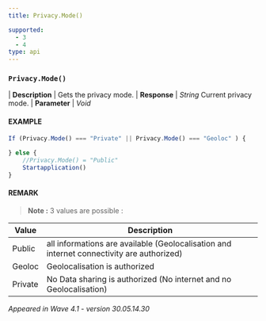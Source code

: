 ```yaml
---
title: Privacy.Mode()

supported:
  - 3
  - 4
type: api
---
```


### `Privacy.Mode()`

| **Description** | Gets the privacy mode.
| **Response** | *String*  Current privacy mode.
| **Parameter**   | *Void*

#### EXAMPLE

```javascript
If (Privacy.Mode() === "Private" || Privacy.Mode() === "Geoloc" ) {
	
} else {
	//Privacy.Mode() = "Public"
	Startapplication()
}
```

#### REMARK

>**Note :** 3 values are possible :

Value | Description
----|----
Public | all informations are available (Geolocalisation and internet connectivity are authorized)
Geoloc | Geolocalisation is authorized
Private | No Data sharing is authorized (No internet and no Geolocalisation)

*Appeared in Wave 4.1 - version 30.05.14.30*
